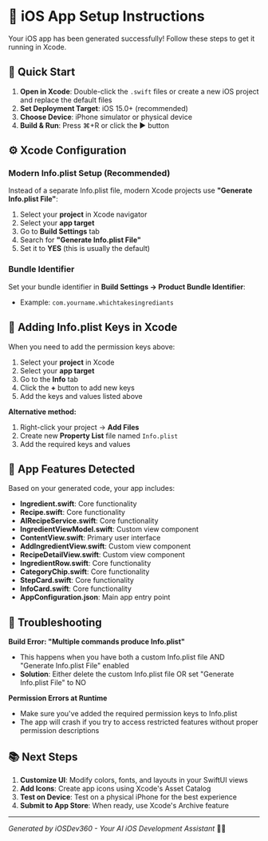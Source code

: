 # 🚀 iOS App Setup Instructions

Your iOS app has been generated successfully! Follow these steps to get it running in Xcode.

## 📱 Quick Start

1. **Open in Xcode**: Double-click the `.swift` files or create a new iOS project and replace the default files
2. **Set Deployment Target**: iOS 15.0+ (recommended)
3. **Choose Device**: iPhone simulator or physical device
4. **Build & Run**: Press ⌘+R or click the ▶️ button

## ⚙️ Xcode Configuration

### Modern Info.plist Setup (Recommended)
Instead of a separate Info.plist file, modern Xcode projects use **"Generate Info.plist File"**:

1. Select your **project** in Xcode navigator
2. Select your **app target**
3. Go to **Build Settings** tab
4. Search for **"Generate Info.plist File"**
5. Set it to **YES** (this is usually the default)

### Bundle Identifier
Set your bundle identifier in **Build Settings → Product Bundle Identifier**:
- Example: `com.yourname.whichtakesingrediants`



## 🔧 Adding Info.plist Keys in Xcode

When you need to add the permission keys above:

1. Select your **project** in Xcode
2. Select your **app target** 
3. Go to the **Info** tab
4. Click the **+** button to add new keys
5. Add the keys and values listed above

**Alternative method:**
1. Right-click your project → **Add Files**
2. Create new **Property List** file named `Info.plist`
3. Add the required keys and values

## 🎯 App Features Detected

Based on your generated code, your app includes:
- **Ingredient.swift**: Core functionality
- **Recipe.swift**: Core functionality
- **AIRecipeService.swift**: Core functionality
- **IngredientViewModel.swift**: Custom view component
- **ContentView.swift**: Primary user interface
- **AddIngredientView.swift**: Custom view component
- **RecipeDetailView.swift**: Custom view component
- **IngredientRow.swift**: Core functionality
- **CategoryChip.swift**: Core functionality
- **StepCard.swift**: Core functionality
- **InfoCard.swift**: Core functionality
- **AppConfiguration.json**: Main app entry point

## 🚨 Troubleshooting

**Build Error: "Multiple commands produce Info.plist"**
- This happens when you have both a custom Info.plist file AND "Generate Info.plist File" enabled
- **Solution**: Either delete the custom Info.plist file OR set "Generate Info.plist File" to NO

**Permission Errors at Runtime**
- Make sure you've added the required permission keys to Info.plist
- The app will crash if you try to access restricted features without proper permission descriptions

## 📚 Next Steps

1. **Customize UI**: Modify colors, fonts, and layouts in your SwiftUI views
2. **Add Icons**: Create app icons using Xcode's Asset Catalog
3. **Test on Device**: Test on a physical iPhone for the best experience
4. **Submit to App Store**: When ready, use Xcode's Archive feature

---
*Generated by iOSDev360 - Your AI iOS Development Assistant* 🤖✨